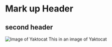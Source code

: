# Mark up Header
## second header
![Image of Yaktocat](https://octodex.github.com/images/yaktocat.png) This in an image of Yaktocat 
